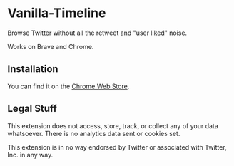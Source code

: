 # Vanilla-Timeline
Browse Twitter without all the retweet and "user liked" noise.

Works on Brave and Chrome.

## Installation
You can find it on the [Chrome Web Store](https://chrome.google.com/webstore/detail/igolfhjmmmclfcjjfmafbghjeelmafij).

## Legal Stuff
This extension does not access, store, track, or collect any of your data whatsoever. There is no analytics data sent or cookies set.

This extension is in no way endorsed by Twitter or associated with Twitter, Inc. in any way.

